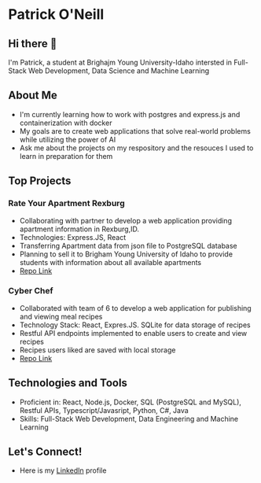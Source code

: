 # Patrick O'Neill

## Hi there 👋

I'm Patrick, a student at Brighajm Young University-Idaho intersted in Full-Stack Web Development, Data Science and Machine Learning

## About Me 
- I'm currently learning how to work with postgres and express.js and containerization with docker
- My goals are to create web applications that solve real-world problems while utilizing the power of AI
- Ask me about the projects on my respository and the resouces I used to learn in preparation for them

## Top Projects 

### Rate Your Apartment Rexburg 
-  Collaborating with partner to develop a web application providing apartment information in Rexburg,ID. 
-  Technologies: Express.JS, React 
-  Transferring Apartment data from json file to PostgreSQL database
-  Planning to sell it to Brigham Young University of Idaho to provide students with information about all available apartments
-  [Repo Link](https://github.com/patoneill24/RateYourApartmentV2)

### Cyber Chef  
-	Collaborated with team of 6 to develop a web application for publishing and viewing meal recipes
-	Technology Stack: React, Expres.JS. SQLite for data storage of recipes
-	Restful API endpoints implemented to enable users to create and view recipes
-	Recipes users liked are saved with local storage
-	[Repo Link](https://github.com/patoneill24/CyberChef)


## Technologies and Tools

- Proficient in: React, Node.js, Docker, SQL (PostgreSQL and MySQL), Restful APIs, Typescript/Javasript, Python, C#, Java
- Skills: Full-Stack Web Development, Data Engineering and Machine Learning

## Let's Connect! 
- Here is my [LinkedIn](www.linkedin.com/in/p-oneill) profile

